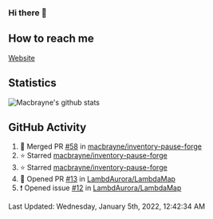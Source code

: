 ### Hi there 👋
## How to reach me
[Website](https://macbrayne.de)
<!--
Missing: Email
-->
## Statistics
![Macbrayne's github stats](https://github-readme-stats.vercel.app/api?username=macbrayne&count_private=true&include_all_commits=true&show_icons=true&hide=stars)
## GitHub Activity

<!--RECENT_ACTIVITY:start-->
1. 🎉 Merged PR [#58](https://github.com/macbrayne/inventory-pause-forge/pull/58) in [macbrayne/inventory-pause-forge](https://github.com/macbrayne/inventory-pause-forge)
2. ⭐ Starred [macbrayne/inventory-pause-forge](https://github.com/macbrayne/inventory-pause-forge)
3. ⭐ Starred [macbrayne/inventory-pause-forge](https://github.com/macbrayne/inventory-pause-forge)
4. 💪 Opened PR [#13](https://github.com/LambdAurora/LambdaMap/pull/13) in [LambdAurora/LambdaMap](https://github.com/LambdAurora/LambdaMap)
5. ❗️ Opened issue [#12](https://github.com/LambdAurora/LambdaMap/issues/12) in [LambdAurora/LambdaMap](https://github.com/LambdAurora/LambdaMap)
<!--RECENT_ACTIVITY:end-->

<!--RECENT_ACTIVITY:last_update-->
Last Updated: Wednesday, January 5th, 2022, 12:42:34 AM
<!--RECENT_ACTIVITY:last_update_end-->


<!--
**macbrayne/macbrayne** is a ✨ _special_ ✨ repository because its `README.md` (this file) appears on your GitHub profile.

Here are some ideas to get you started:

- 🔭 I’m currently working on ...
- 🌱 I’m currently learning ...
- 👯 I’m looking to collaborate on ...
- 🤔 I’m looking for help with ...
- 💬 Ask me about ...
- 📫 How to reach me: ...
- 😄 Pronouns: ...
- ⚡ Fun fact: ...
-->
